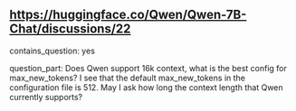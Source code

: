 ## https://huggingface.co/Qwen/Qwen-7B-Chat/discussions/22

contains_question: yes

question_part: Does Qwen support 16k context, what is the best config for max_new_tokens? I see that the default max_new_tokens in the configuration file is 512. May I ask how long the context length that Qwen currently supports?
